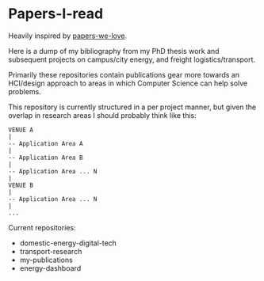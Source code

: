 # Papers-I-read

Heavily inspired by [papers-we-love](https://github.com/papers-we-love).

Here is a dump of my bibliography from my PhD thesis work and subsequent projects on campus/city energy, and freight logistics/transport.

Primarily these repositories contain publications gear more towards an HCI/design approach to areas in which Computer Science can help solve problems.

This repository is currently structured in a per project manner, but given the overlap in research areas I should probably think like this:

    VENUE A
    |
    -- Application Area A
    |
    -- Application Area B
    |
    -- Application Area ... N
    |
    VENUE B
    |
    -- Application Area ... N
    |
    ...

Current repositories:
- domestic-energy-digital-tech
- transport-research
- my-publications
- energy-dashboard
